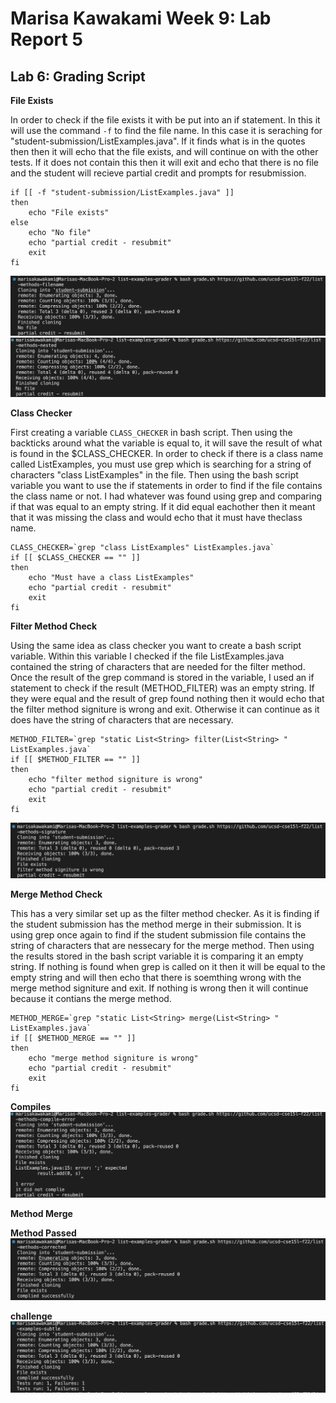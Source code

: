 # Marisa Kawakami Week 9: Lab Report 5

## Lab 6: Grading Script 

**File Exists**

In order to check if the file exists it with be put into an if statement. In this it will use the command `-f` to find the file name. In this case it is seraching for "student-submission/ListExamples.java". If it finds what is in the quotes then then it will echo that the file exists, and will continue on with the other tests. If it does not contain this then it will exit and echo that there is no file and the student will recieve partial credit and prompts for resubmission. 
```
if [[ -f "student-submission/ListExamples.java" ]]
then 
    echo "File exists"
else 
    echo "No file"
    echo "partial credit - resubmit"
    exit
fi 
```
![no file](test5.png)
![nested](test6.png)

**Class Checker**

First creating a variable `CLASS_CHECKER` in bash script. Then using the backticks around what the variable is equal to, it will save the result of what is found in the $CLASS_CHECKER. In order to check if there is a class name called ListExamples, you must use grep which is searching for a string of characters "class ListExamples" in the file. Then using the bash script variable you want to use the if statements in order to find if the file contains the class name or not. I had whatever was found using grep and comparing if that was equal to an empty string. If it did equal eachother then it meant that it was missing the class and would echo that it must have theclass name. 

```
CLASS_CHECKER=`grep "class ListExamples" ListExamples.java`
if [[ $CLASS_CHECKER == "" ]]
then 
    echo "Must have a class ListExamples"
    echo "partial credit - resubmit"
    exit
fi 
```
**Filter Method Check**

Using the same idea as class checker you want to create a bash script variable. Within this variable I checked if the file ListExamples.java contained the string of characters that are needed for the filter method. Once the result of the grep command is stored in the variable, I used an if statement to check if the result (METHOD_FILTER) was an empty string. If they were equal and the result of grep found nothing then it would echo that the filter method signiture is wrong and exit. Otherwise it can continue as it does have the string of characters that are necessary. 

```
METHOD_FILTER=`grep "static List<String> filter(List<String> " ListExamples.java`
if [[ $METHOD_FILTER == "" ]]
then   
    echo "filter method signiture is wrong"
    echo "partial credit - resubmit"
    exit
fi 
```

![filtermethod](test4.png)

**Merge Method Check**

This has a very similar set up as the filter method checker. As it is finding if the student submission has the method merge in their submission. It is using grep once again to find if the student submission file contains the string of characters that are nessecary for the merge method. Then using the results stored in the bash script variable it is comparing it an empty string. If nothing is found when grep is called on it then it will be equal to the empty string and will then echo that there is soemthing wrong with the merge method signiture and exit. If nothing is wrong then it will continue because it contians the merge method. 


```
METHOD_MERGE=`grep "static List<String> merge(List<String> " ListExamples.java`
if [[ $METHOD_MERGE == "" ]]
then   
    echo "merge method signiture is wrong"
    echo "partial credit - resubmit"
    exit
fi 
```


**Compiles**
![complies](test3.png)


**Method Merge**


**Method Passed**
![test2](test2.png)


**challenge**
![challenge](challenge.png)
